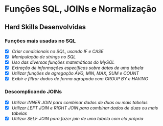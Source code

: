 # Funções SQL, JOINs e Normalização

## Hard Skills Desenvolvidas

### Funções mais usadas no SQL

- [X] _Criar condicionais no SQL, usando IF e CASE_
- [X] _Manipulação de strings no SQL_
- [X] _Uso das diversas funções matemáticas do MySQL_
- [X] _Extração de informações específicas sobre datas de uma tabela_
- [X] _Utilizar funções de agregação AVG, MIN, MAX, SUM e COUNT_
- [X] _Exibir e filtrar dados de forma agrupada com GROUP BY e HAVING_

### Descomplicando JOINs

- [X] _Utilizar INNER JOIN para combinar dados de duas ou mais tabelas_
- [X] _Utilizar LEFT JOIN e RIGHT JOIN para combinar dados de duas ou mais tabelas_
- [X] _Utilizar SELF JOIN para fazer join de uma tabela com ela própria_

